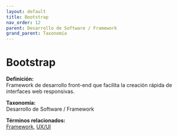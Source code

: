 ```yaml
---
layout: default
title: Bootstrap
nav_order: 12
parent: Desarrollo de Software / Framework
grand_parent: Taxonomía
---
```


# Bootstrap

**Definición:**  
Framework de desarrollo front-end que facilita la creación rápida de interfaces web responsivas.

**Taxonomía:**  
Desarrollo de Software / Framework

**Términos relacionados:**  
[Framework](https://maleniski.github.io/diccionario-angl-tec-mx/docs/taxonomia/desarrollo-de-software-/-framework/framework.html), [UX/UI](https://maleniski.github.io/diccionario-angl-tec-mx/docs/taxonomia/desarrollo-de-software-/-framework/uxui.html)
